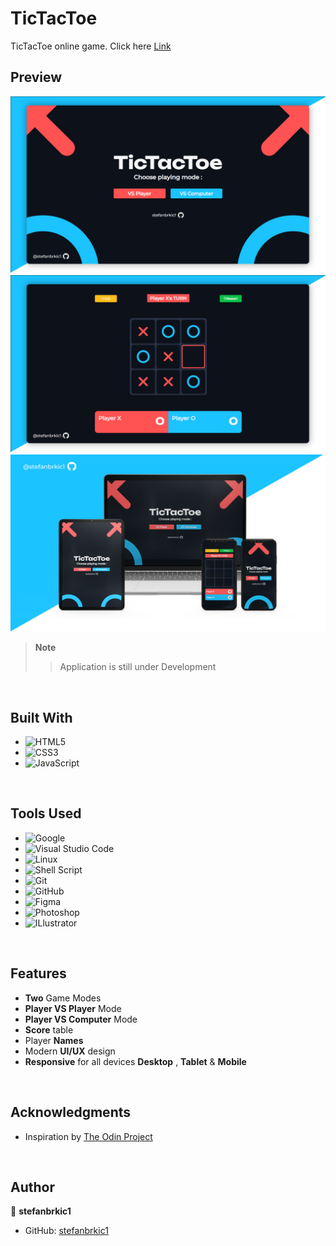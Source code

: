 # TicTacToe
TicTacToe online game. Click here [Link](https://stefanbrkic1.github.io/TicTacToe/)

<!-- ABOUT THE PROJECT -->
## Preview

![LandingPagePreview](img/GitHub(MainPage).png)
![GameboardPreview](img/GitHub(MainPage)2.png)
![DevicesPreview](img/GitHub(Devices).png)

> **Note**  
>> Application is still under Development

<br>

## Built With

- ![HTML5](https://img.shields.io/badge/html5-%23E34F26.svg?style=for-the-badge&logo=html5&logoColor=white)   
- ![CSS3](https://img.shields.io/badge/css3-%231572B6.svg?style=for-the-badge&logo=css3&logoColor=white)   
- ![JavaScript](https://img.shields.io/badge/javascript-%23323330.svg?style=for-the-badge&logo=javascript&logoColor=%23F7DF1E)

<br>

## Tools Used

- ![Google](https://img.shields.io/badge/google-4285F4?style=for-the-badge&logo=google&logoColor=white)    
- ![Visual Studio Code](https://img.shields.io/badge/Visual%20Studio%20Code-0078d7.svg?style=for-the-badge&logo=visual-studio-code&logoColor=white)  
- ![Linux](https://img.shields.io/badge/linux-FCC624?style=for-the-badge&logo=linux&logoColor=black)  
- ![Shell Script](https://img.shields.io/badge/Terminal-241F31?style=for-the-badge&logo=gnu-bash&logoColor=white) 
- ![Git](https://img.shields.io/badge/git-F05032?style=for-the-badge&logo=git&logoColor=white)  
- ![GitHub](https://img.shields.io/badge/github-181717?style=for-the-badge&logo=github&logoColor=white)  
- ![Figma](https://img.shields.io/badge/figma-F24E1E?style=for-the-badge&logo=figma&logoColor=white)    
- ![Photoshop](https://img.shields.io/badge/adobephotoshop-31A8FF?style=for-the-badge&logo=adobephotoshop&logoColor=white)   
- ![ILlustrator](https://img.shields.io/badge/adobeillustrator-FF9A00?style=for-the-badge&logo=adobeillustrator&logoColor=white)   

<br>

## Features
- **Two** Game Modes
- **Player VS Player** Mode
- **Player VS Computer** Mode
- **Score** table
- Player **Names** 
- Modern **UI/UX** design
- **Responsive** for all devices **Desktop** , **Tablet** & **Mobile**

<br>

<!-- ACKNOWLEDGMENTS -->
## Acknowledgments

* Inspiration by [The Odin Project](https://www.theodinproject.com/)

<br>

## Author

👤 **stefanbrkic1**
* GitHub: [stefanbrkic1](https://github.com/stefanbrkic1)